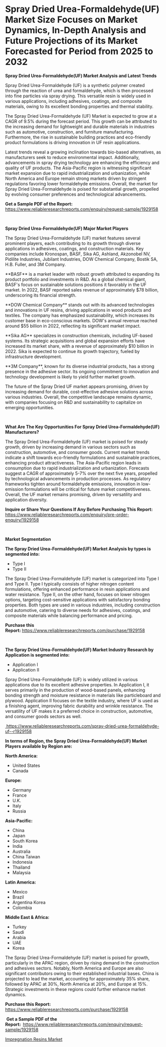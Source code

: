 <p><h1>Spray Dried Urea-Formaldehyde(UF) Market Size Focuses on Market Dynamics, In-Depth Analysis and Future Projections of its Market Forecasted for Period from 2025 to 2032</h1></p><p><strong>Spray Dried Urea-Formaldehyde(UF) Market Analysis and Latest Trends</strong></p>
<p><p>Spray Dried Urea-Formaldehyde (UF) is a synthetic polymer created through the reaction of urea and formaldehyde, which is then processed into fine particles via spray drying. This versatile resin is widely used in various applications, including adhesives, coatings, and composite materials, owing to its excellent bonding properties and thermal stability.</p><p>The Spray Dried Urea-Formaldehyde (UF) Market is expected to grow at a CAGR of 9.5% during the forecast period. This growth can be attributed to the increasing demand for lightweight and durable materials in industries such as automotive, construction, and furniture manufacturing. Furthermore, the rise in sustainable building practices and eco-friendly product formulations is driving innovation in UF resin applications.</p><p>Latest trends reveal a growing inclination towards bio-based alternatives, as manufacturers seek to reduce environmental impact. Additionally, advancements in spray drying technology are enhancing the efficiency and quality of UF products. The Asia-Pacific region is witnessing significant market expansion due to rapid industrialization and urbanization, while North America and Europe remain strong markets driven by stringent regulations favoring lower formaldehyde emissions. Overall, the market for Spray Dried Urea-Formaldehyde is poised for substantial growth, propelled by evolving consumer preferences and technological advancements.</p></p>
<p><strong>Get a Sample PDF of the Report:&nbsp;</strong> <a href="https://www.reliableresearchreports.com/enquiry/request-sample/1929158?utm_campaign=48&utm_medium=2&utm_source=Github&utm_content=ia&utm_term=16012025&utm_id=spray-dried-urea-formaldehydeuf">https://www.reliableresearchreports.com/enquiry/request-sample/1929158</a></p>
<p>&nbsp;</p>
<p><strong>Spray Dried Urea-Formaldehyde(UF) Major Market Players</strong></p>
<p><p>The Spray Dried Urea-Formaldehyde (UF) market features several prominent players, each contributing to its growth through diverse applications in adhesives, coatings, and construction materials. Key companies include Kronospan, BASF, Sika AG, Ashland, Akzonobel NV, Pidilite Industries, Jubilant Industries, DOW Chemical Company, Bostik SA, H.B. Fuller, and 3M Company.</p><p>**BASF** is a market leader with robust growth attributed to expanding its product portfolio and investments in R&D. As a global chemical giant, BASF's focus on sustainable solutions positions it favorably in the UF market. In 2022, BASF reported sales revenue of approximately $78 billion, underscoring its financial strength.</p><p>**DOW Chemical Company** stands out with its advanced technologies and innovations in UF resins, driving applications in wood products and textiles. The company has emphasized sustainability, which increases its customer base in eco-conscious markets. DOW's annual revenue reached around $55 billion in 2022, reflecting its significant market impact.</p><p>**Sika AG** specializes in construction chemicals, including UF-based systems. Its strategic acquisitions and global expansion efforts have increased its market share, with a revenue of approximately $10 billion in 2022. Sika is expected to continue its growth trajectory, fueled by infrastructure development.</p><p>**3M Company**, known for its diverse industrial products, has a strong presence in the adhesive sector. Its ongoing commitment to innovation and technology development is likely to yield further market growth.</p><p>The future of the Spray Dried UF market appears promising, driven by increasing demand for durable, cost-effective adhesive solutions across various industries. Overall, the competitive landscape remains dynamic, with companies focusing on R&D and sustainability to capitalize on emerging opportunities.</p></p>
<p>&nbsp;</p>
<p><strong>What Are The Key Opportunities For Spray Dried Urea-Formaldehyde(UF) Manufacturers?</strong></p>
<p><p>The Spray Dried Urea-Formaldehyde (UF) market is poised for steady growth, driven by increasing demand in various sectors such as construction, automotive, and consumer goods. Current market trends indicate a shift towards eco-friendly formulations and sustainable practices, enhancing product attractiveness. The Asia-Pacific region leads in consumption due to rapid industrialization and urbanization. Forecasts suggest a CAGR of approximately 5-7% over the next five years, propelled by technological advancements in production processes. As regulatory frameworks tighten around formaldehyde emissions, innovation in low-emission formulations will be critical for future market competitiveness. Overall, the UF market remains promising, driven by versatility and application diversity.</p></p>
<p><strong>Inquire or Share Your Questions If Any Before Purchasing This Report:</strong> <a href="https://www.reliableresearchreports.com/enquiry/pre-order-enquiry/1929158?utm_campaign=48&utm_medium=2&utm_source=Github&utm_content=ia&utm_term=16012025&utm_id=spray-dried-urea-formaldehydeuf">https://www.reliableresearchreports.com/enquiry/pre-order-enquiry/1929158</a></p>
<p>&nbsp;</p>
<p><strong>Market Segmentation</strong></p>
<p><strong>The Spray Dried Urea-Formaldehyde(UF) Market Analysis by types is segmented into:</strong></p>
<p><ul><li>Type I</li><li>Type II</li></ul></p>
<p><p>The Spray Dried Urea-Formaldehyde (UF) market is categorized into Type I and Type II. Type I typically consists of higher nitrogen content formulations, offering enhanced performance in resin applications and water resistance. Type II, on the other hand, focuses on lower nitrogen options, targeting cost-sensitive applications with satisfactory bonding properties. Both types are used in various industries, including construction and automotive, catering to diverse needs for adhesives, coatings, and composite materials while balancing performance and pricing.</p></p>
<p><strong>Purchase this Report:&nbsp;</strong><a href="https://www.reliableresearchreports.com/purchase/1929158?utm_campaign=48&utm_medium=2&utm_source=Github&utm_content=ia&utm_term=16012025&utm_id=spray-dried-urea-formaldehydeuf">https://www.reliableresearchreports.com/purchase/1929158</a></p>
<p>&nbsp;</p>
<p><strong>The Spray Dried Urea-Formaldehyde(UF) Market Industry Research by Application is segmented into:</strong></p>
<p><ul><li>Application I</li><li>Application II</li></ul></p>
<p><p>Spray Dried Urea-Formaldehyde (UF) is widely utilized in various applications due to its excellent adhesive properties. In Application I, it serves primarily in the production of wood-based panels, enhancing bonding strength and moisture resistance in materials like particleboard and plywood. Application II focuses on the textile industry, where UF is used as a finishing agent, improving fabric durability and wrinkle resistance. The versatility of UF makes it a preferred choice in construction, automotive, and consumer goods sectors as well.</p></p>
<p><a href="https://www.reliableresearchreports.com/spray-dried-urea-formaldehyde-uf--r1929158?utm_campaign=48&utm_medium=2&utm_source=Github&utm_content=ia&utm_term=16012025&utm_id=spray-dried-urea-formaldehydeuf">&nbsp;https://www.reliableresearchreports.com/spray-dried-urea-formaldehyde-uf--r1929158</a></p>
<p><strong>In terms of Region, the Spray Dried Urea-Formaldehyde(UF) Market Players available by Region are:</strong></p>
<p>
    <p> <strong> North America: </strong>
        <ul>
            <li>United States</li>
            <li>Canada</li>
        </ul>
        </p> 
    <p> <strong> Europe: </strong>
        <ul>
            <li>Germany</li>
            <li>France</li>
            <li>U.K.</li>
            <li>Italy</li>
            <li>Russia</li>
        </ul>
        </p> 
    <p> <strong> Asia-Pacific: </strong>
        <ul>
            <li>China</li>
            <li>Japan</li>
            <li>South Korea</li>
            <li>India</li>
            <li>Australia</li>
            <li>China Taiwan</li>
            <li>Indonesia</li>
            <li>Thailand</li>
            <li>Malaysia</li>
        </ul>
        </p> 
    <p> <strong> Latin America: </strong>
        <ul>
            <li>Mexico</li>
            <li>Brazil</li>
            <li>Argentina Korea</li>
            <li>Colombia</li>
        </ul>
        </p> 
    <p> <strong> Middle East & Africa: </strong>
        <ul>
            <li>Turkey</li>
            <li>Saudi</li>
            <li>Arabia</li>
            <li>UAE</li>
            <li>Korea</li>
        </ul>
    </p>
    </p>
<p><p>The Spray Dried Urea-Formaldehyde (UF) market is poised for growth, particularly in the APAC region, driven by rising demand in the construction and adhesives sectors. Notably, North America and Europe are also significant contributors owing to their established industrial bases. China is projected to lead the market, accounting for approximately 35% share, followed by APAC at 30%, North America at 20%, and Europe at 15%. Strategic investments in these regions could further enhance market dynamics.</p></p>
<p><strong>Purchase this Report: </strong><a href="https://www.reliableresearchreports.com/purchase/1929158?utm_campaign=48&utm_medium=2&utm_source=Github&utm_content=ia&utm_term=16012025&utm_id=spray-dried-urea-formaldehydeuf">https://www.reliableresearchreports.com/purchase/1929158</a></p>
<p>&nbsp;<strong>Get a Sample PDF of the Report:&nbsp;&nbsp;</strong><a href="https://www.reliableresearchreports.com/enquiry/request-sample/1929158?utm_campaign=48&utm_medium=2&utm_source=Github&utm_content=ia&utm_term=16012025&utm_id=spray-dried-urea-formaldehydeuf">https://www.reliableresearchreports.com/enquiry/request-sample/1929158</a></p>
<p><strong></strong></p>
<p><p><a href="https://github.com/mathastilley812967/Market-Research-Report-List-1/blob/main/impregnation-resins-market.md?utm_campaign=48&utm_medium=2&utm_source=Github&utm_content=ia&utm_term=16012025&utm_id=spray-dried-urea-formaldehydeuf">Impregnation Resins Market</a></p></p>